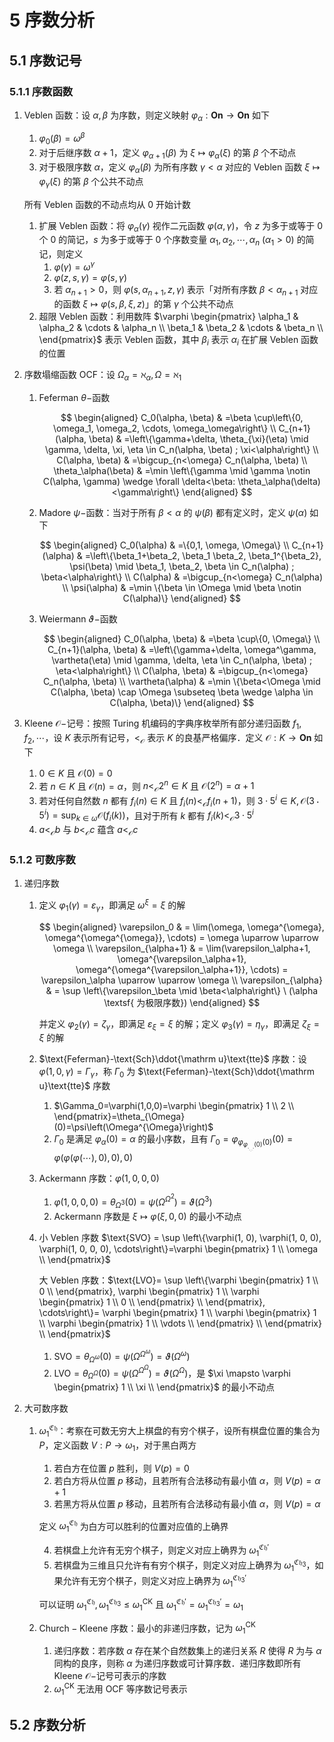 # 5 序数分析

## 5.1 序数记号
### 5.1.1 序数函数
1. $\text{Veblen}$ 函数：设 $\alpha, \beta$ 为序数，则定义映射 $\varphi_\alpha: \mathbf{On} \to \mathbf{On}$ 如下
    1. $\varphi_0(\beta) = \omega^{\beta}$
    2. 对于后继序数 $\alpha + 1$，定义 $\varphi_{\alpha+1}(\beta)$ 为 $\xi \mapsto \varphi_{\alpha}(\xi)$ 的第 $\beta$ 个不动点
    3. 对于极限序数 $\alpha$，定义 $\varphi_{\alpha}(\beta)$ 为所有序数 $\gamma < \alpha$ 对应的 $\text{Veblen}$ 函数 $\xi \mapsto \varphi_{\gamma}(\xi)$ 的第 $\beta$ 个公共不动点

    所有 $\text{Veblen}$ 函数的不动点均从 $0$ 开始计数

    1. 扩展 $\text{Veblen}$ 函数：将 $\varphi_{\alpha}(\gamma)$ 视作二元函数 $\varphi(\alpha, \gamma)$，令 $z$ 为多于或等于 $0$ 个 $0$ 的简记，$s$ 为多于或等于 $0$ 个序数变量 $\alpha_1, \alpha_2, \cdots, \alpha_n \ (\alpha_1 > 0)$ 的简记，则定义
        1. $\varphi(\gamma)=\omega^\gamma$
        2. $\varphi(z,s,\gamma)=\varphi(s,\gamma)$
        3. 若 $\alpha_{n+1} > 0$，则 $\varphi(s, \alpha_{n+1}, z, \gamma)$ 表示「对所有序数 $\beta < \alpha_{n+1}$ 对应的函数 $\xi \mapsto \varphi(s, \beta, \xi, z)$」的第 $\gamma$ 个公共不动点
    2. 超限 $\text{Veblen}$ 函数：利用数阵 $\varphi \begin{pmatrix} \alpha_1 & \alpha_2 & \cdots & \alpha_n \\ \beta_1 & \beta_2 & \cdots & \beta_n \\ \end{pmatrix}$ 表示 $\text{Veblen}$ 函数，其中 $\beta_i$ 表示 $\alpha_i$ 在扩展 $\text{Veblen}$ 函数的位置

2. 序数塌缩函数 $\text{OCF}$：设 $\Omega_{\alpha} = \aleph_{\alpha}, \Omega = \aleph_1$
    1. $\text{Feferman } \theta-$函数

        $$
        \begin{aligned}
        C_0(\alpha, \beta) & =\beta \cup\left\{0, \omega_1, \omega_2, \cdots, \omega_\omega\right\} \\
        C_{n+1}(\alpha, \beta) & =\left\{\gamma+\delta, \theta_{\xi}(\eta) \mid \gamma, \delta, \xi, \eta \in C_n(\alpha, \beta) ; \xi<\alpha\right\} \\
        C(\alpha, \beta) & =\bigcup_{n<\omega} C_n(\alpha, \beta) \\
        \theta_\alpha(\beta) & =\min \left\{\gamma \mid \gamma \notin C(\alpha, \gamma) \wedge \forall \delta<\beta: \theta_\alpha(\delta)<\gamma\right\}
        \end{aligned}
        $$

    2. $\text{Madore } \psi-$函数：当对于所有 $\beta < \alpha$ 的 $\psi(\beta)$ 都有定义时，定义 $\psi(\alpha)$ 如下

        $$
        \begin{aligned}
        C_0(\alpha) & =\{0,1, \omega, \Omega\} \\
        C_{n+1}(\alpha) & =\left\{\beta_1+\beta_2, \beta_1 \beta_2, \beta_1^{\beta_2}, \psi(\beta) \mid \beta_1, \beta_2, \beta \in C_n(\alpha) ; \beta<\alpha\right\} \\
        C(\alpha) & =\bigcup_{n<\omega} C_n(\alpha) \\
        \psi(\alpha) & =\min \{\beta \in \Omega \mid \beta \notin C(\alpha)\}
        \end{aligned}
        $$

    3. $\text{Weiermann } \vartheta-$函数

        $$
        \begin{aligned}
        C_0(\alpha, \beta) & =\beta \cup\{0, \Omega\} \\
        C_{n+1}(\alpha, \beta) & =\left\{\gamma+\delta, \omega^\gamma, \vartheta(\eta) \mid \gamma, \delta, \eta \in C_n(\alpha, \beta) ; \eta<\alpha\right\} \\
        C(\alpha, \beta) & =\bigcup_{n<\omega} C_n(\alpha, \beta) \\
        \vartheta(\alpha) & =\min \{\beta<\Omega \mid C(\alpha, \beta) \cap \Omega \subseteq \beta \wedge \alpha \in C(\alpha, \beta)\}
        \end{aligned}
        $$

3. $\text{Kleene } \mathcal{O}-$记号：按照 $\text{Turing}$ 机编码的字典序枚举所有部分递归函数 $f_1, f_2, \cdots$，设 $K$ 表示所有记号，$<_{\mathcal O}$ 表示 $K$ 的良基严格偏序．定义 $\mathcal O: K \to \mathbf{On}$ 如下
    1. $0 \in K$ 且 $\mathcal O(0) = 0$
    2. 若 $n \in K$ 且 $\mathcal O(n) = \alpha$，则 $n <_{\mathcal O} 2^{n} \in K$ 且 $\mathcal O(2^{n}) = \alpha + 1$
    3. 若对任何自然数 $n$ 都有 $f_i(n) \in K$ 且 $f_i(n) <_{\mathcal O} f_i(n + 1)$，则 $3 \cdot 5^i \in K, {\displaystyle \mathcal{O}(3 \cdot 5^i) = \sup_{k \in \omega} \mathcal{O}(f_i(k))}$，且对于所有 $k$ 都有 $f_i(k) <_\mathcal{O} 3 \cdot 5^i$
    4. $a <_\mathcal{O} b$ 与 $b <_\mathcal{O} c$ 蕴含 $a <_\mathcal{O} c$

### 5.1.2 可数序数
1. 递归序数
    1. 定义 $\varphi_{1}(\gamma) = \varepsilon_{\gamma}$，即满足 $\omega^\xi = \xi$ 的解

        $$
        \begin{aligned}
        \varepsilon_0 & = \lim(\omega, \omega^{\omega}, \omega^{\omega^{\omega}}, \cdots) = \omega \uparrow \uparrow \omega \\
        \varepsilon_{\alpha+1} & = \lim(\varepsilon_\alpha+1, \omega^{\varepsilon_\alpha+1}, \omega^{\omega^{\varepsilon_\alpha+1}}, \cdots) = \varepsilon_\alpha \uparrow \uparrow \omega \\
        \varepsilon_{\alpha} & = \sup \left\{\varepsilon_\beta \mid \beta<\alpha\right\} \ (\alpha \textsf{ 为极限序数})
        \end{aligned}
        $$

        并定义 $\varphi_2(\gamma) = \zeta_{\gamma}$，即满足 $\varepsilon_{\xi} = \xi$ 的解；定义 $\varphi_3(\gamma) = \eta_{\gamma}$，即满足 $\zeta_{\xi} = \xi$ 的解

    2. $\text{Feferman}-\text{Sch}\ddot{\mathrm u}\text{tte}$ 序数：设 $\varphi(1, 0, \gamma) = \Gamma_{\gamma}$，称 $\Gamma_0$ 为 $\text{Feferman}-\text{Sch}\ddot{\mathrm u}\text{tte}$ 序数
        1. $\Gamma_0=\varphi(1,0,0)=\varphi \begin{pmatrix} 1 \\ 2 \\ \end{pmatrix}=\theta_{\Omega}(0)=\psi\left(\Omega^{\Omega}\right)$
        2. $\Gamma_0$ 是满足 $\varphi_{\alpha}(0) = \alpha$ 的最小序数，且有 $\Gamma_0 = \varphi_{\varphi_{\varphi_{._{._..}.}(0)}(0)}(0) = \varphi(\varphi(\varphi(\cdots),0),0),0)$
    3. $\text{Ackermann}$ 序数：$\varphi(1, 0, 0, 0)$
        1. $\varphi(1,0,0,0)=\theta_{\Omega^3}(0)=\psi\left(\Omega^{\Omega^2}\right)=\vartheta\left(\Omega^3\right)$
        2. $\text{Ackermann}$ 序数是 $\xi \mapsto \varphi(\xi, 0, 0)$ 的最小不动点
    4. 小 $\text{Veblen}$ 序数 $\text{SVO} = \sup \left\{\varphi(1, 0), \varphi(1, 0, 0), \varphi(1, 0, 0, 0), \cdots\right\}=\varphi \begin{pmatrix} 1 \\ \omega \\ \end{pmatrix}$

        大 $\text{Veblen}$ 序数：$\text{LVO}= \sup \left\{\varphi \begin{pmatrix} 1 \\ 0 \\ \end{pmatrix}, \varphi \begin{pmatrix} 1 \\ \varphi \begin{pmatrix} 1 \\ 0 \\ \end{pmatrix} \\ \end{pmatrix}, \cdots\right\}= \varphi \begin{pmatrix} 1 \\ \varphi \begin{pmatrix} 1 \\ \varphi \begin{pmatrix} 1 \\ \vdots \\ \end{pmatrix} \\ \end{pmatrix} \\ \end{pmatrix}$

        1. $\text{SVO}=\theta_{\Omega^\omega}(0)=\psi\left(\Omega^{\Omega^\omega}\right)=\vartheta\left(\Omega^\omega\right)$
        2. $\text{LVO}=\theta_{\Omega^{\Omega}}(0)=\psi\left(\Omega^{\Omega^{\Omega}}\right)=\vartheta\left(\Omega^{\Omega}\right)$，是 $\xi \mapsto \varphi \begin{pmatrix} 1 \\ \xi \\ \end{pmatrix}$ 的最小不动点

2. 大可数序数
    1. $\omega_1^\mathfrak{Ch}$：考察在可数无穷大上棋盘的有穷个棋子，设所有棋盘位置的集合为 $P$，定义函数 $V: P \to \omega_1$，对于黑白两方
        1. 若白方在位置 $p$ 胜利，则 $V(p) = 0$
        2. 若白方将从位置 $p$ 移动，且若所有合法移动有最小值 $\alpha$，则 $V(p) = \alpha + 1$
        3. 若黑方将从位置 $p$ 移动，且若所有合法移动有最小值 $\alpha$，则 $V(p) = \alpha$

        定义 $\omega_1^\mathfrak{Ch}$ 为白方可以胜利的位置对应值的上确界

        4. 若棋盘上允许有无穷个棋子，则定义对应上确界为 $\omega_1^{\mathfrak{Ch}'}$
        5. 若棋盘为三维且只允许有有穷个棋子，则定义对应上确界为 $\omega_1^{\mathfrak{Ch}_3}$，如果允许有无穷个棋子，则定义对应上确界为 $\omega_1^{\mathfrak{Ch}_3'}$

        可以证明 $\omega_1^\mathfrak{Ch}, \omega_1^{\mathfrak{Ch}_3} \leqslant \omega_1^\text{CK}$ 且 $\omega_1^{\mathfrak{Ch}'} = \omega_1^{\mathfrak{Ch}_3'} = \omega_1$

    2. $\text{Church}-\text{Kleene}$ 序数：最小的非递归序数，记为 $\omega_1^{\mathrm{CK}}$
        1. 递归序数：若序数 $\alpha$ 存在某个自然数集上的递归关系 $R$ 使得 $R$ 为与 $\alpha$ 同构的良序，则称 $\alpha$ 为递归序数或可计算序数．递归序数即所有 $\text{Kleene } \mathcal{O}-$记号可表示的序数
        2. $\omega_1^{\mathrm{CK}}$ 无法用 $\text{OCF}$ 等序数记号表示

## 5.2 序数分析
